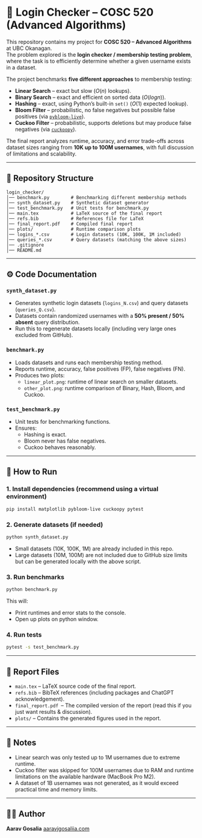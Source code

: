 # 🔑 Login Checker – COSC 520 (Advanced Algorithms)

This repository contains my project for **COSC 520 – Advanced Algorithms** at UBC Okanagan.  
The problem explored is the **login checker / membership testing problem**, where the task is to efficiently determine whether a given username exists in a dataset.  

The project benchmarks **five different approaches** to membership testing:

- **Linear Search** – exact but slow ($O(n)$ lookups).  
- **Binary Search** – exact and efficient on sorted data ($O(log n)$).  
- **Hashing** – exact, using Python’s built-in `set()` ($O(1)$ expected lookup).  
- **Bloom Filter** – probabilistic, no false negatives but possible false positives (via [`pybloom-live`](https://pypi.org/project/pybloom-live/)).  
- **Cuckoo Filter** – probabilistic, supports deletions but may produce false negatives (via [`cuckoopy`](https://pypi.org/project/cuckoopy/)).  

The final report analyzes runtime, accuracy, and error trade-offs across dataset sizes ranging from **10K up to 100M usernames**, with full discussion of limitations and scalability.  

---

## 📂 Repository Structure

```
login_checker/
│── benchmark.py        # Benchmarking different membership methods
│── synth_dataset.py    # Synthetic dataset generator
│── test_benchmark.py   # Unit tests for benchmark.py
│── main.tex            # LaTeX source of the final report
│── refs.bib            # References file for LaTeX
│── final_report.pdf    # Compiled final report
│── plots/              # Runtime comparison plots
│── logins_*.csv        # Login datasets (10K, 100K, 1M included)
│── queries_*.csv       # Query datasets (matching the above sizes)
│── .gitignore
│── README.md
```
---

## ⚙️ Code Documentation

### `synth_dataset.py`
- Generates synthetic login datasets (`logins_N.csv`) and query datasets (`queries_Q.csv`).  
- Datasets contain randomized usernames with a **50% present / 50% absent** query distribution.  
- Run this to regenerate datasets locally (including very large ones excluded from GitHub).  

### `benchmark.py`
- Loads datasets and runs each membership testing method.  
- Reports runtime, accuracy, false positives (FP), false negatives (FN).  
- Produces two plots:  
  - `linear_plot.png`: runtime of linear search on smaller datasets.  
  - `other_plot.png`: runtime comparison of Binary, Hash, Bloom, and Cuckoo.  

### `test_benchmark.py`
- Unit tests for benchmarking functions.  
- Ensures:
  - Hashing is exact.  
  - Bloom never has false negatives.  
  - Cuckoo behaves reasonably.  

---

## 🚀 How to Run

### 1. Install dependencies (recommend using a virtual environment)
```bash
pip install matplotlib pybloom-live cuckoopy pytest
```

### 2. Generate datasets (if needed)
```bash
python synth_dataset.py
```

- Small datasets (10K, 100K, 1M) are already included in this repo.
- Large datasets (10M, 100M) are not included due to GitHub size limits but can be generated locally with the above script.

### 3. Run benchmarks
```bash
python benchmark.py
```

This will:
- Print runtimes and error stats to the console.
- Open up plots on python window.

### 4. Run tests
```bash
pytest -s test_benchmark.py
```

---

## 📖 Report Files

- `main.tex` – LaTeX source code of the final report.
- `refs.bib` – BibTeX references (including packages and ChatGPT acknowledgement).
- `final_report.pdf `– The compiled version of the report (read this if you just want results & discussion).
- `plots/` – Contains the generated figures used in the report.

---

## 🔎 Notes
- Linear search was only tested up to 1M usernames due to extreme runtime.
- Cuckoo filter was skipped for 100M usernames due to RAM and runtime limitations on the available hardware (MacBook Pro M2).
- A dataset of 1B usernames was not generated, as it would exceed practical time and memory limits.

---

## 👨‍💻 Author

**Aarav Gosalia**
[aaravjgosaliia.com](http://aaravjgosaliia.com)
